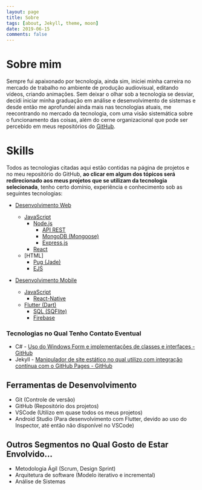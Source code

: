 ```yaml
---
layout: page
title: Sobre
tags: [about, Jekyll, theme, moon]
date: 2019-06-15
comments: false
---
```


# Sobre mim

Sempre fui apaixonado por tecnologia, ainda sim, iniciei minha carreira no mercado de trabalho no ambiente de produção audiovisual, editando vídeos, criando animações. Sem deixar o olhar sob a tecnologia se desviar, decidi iniciar minha graduação em análise e desenvolvimento de sistemas e desde então me aprofundei ainda mais nas tecnologias atuais, me reecontrando no mercado da tecnologia, com uma visão sistemática sobre o funcionamento das coisas, além do cerne organizacional que pode ser percebido em meus repositórios do [GitHub](github.com/jsdaniell).

# Skills

Todos as tecnologias citadas aqui estão contidas na página de projetos e no meu repositório do GitHub, **ao clicar em algum dos tópicos será redirecionado aos meus projetos que se utilizam da tecnologia selecionada**, tenho certo domínio, experiência e conhecimento sob as seguintes tecnologias:

- [Desenvolvimento Web](https://jsdaniell.github.io/tags/#web)
  - [JavaScript](https://jsdaniell.github.io/tags/#javascript)
    - [Node.js](https://jsdaniell.github.io/tags/#nodejs)
      - [API REST](https://jsdaniell.github.io/tags/#api-rest)
      - [MongoDB (Mongoose)](https://jsdaniell.github.io/tags/#mongodb)
      - [Express.js](https://jsdaniell.github.io/tags/#expressjs)
    - [React](https://jsdaniell.github.io/tags/#react)
  - [HTML]
    - [Pug (Jade)](https://jsdaniell.github.io/tags/#pug)
    - [EJS](https://jsdaniell.github.io/tags/#ejs)

- [Desenvolvimento Mobile](https://jsdaniell.github.io/tags/#mobile)
  - [JavaScript](https://jsdaniell.github.io/tags/#javascript)
    - [React-Native](https://jsdaniell.github.io/tags/#react-native)
  - [Flutter (Dart)](https://jsdaniell.github.io/tags/#flutter)
    - [SQL (SQFlite)](https://jsdaniell.github.io/tags/#sql)
    - [Firebase](https://jsdaniell.github.io/tags/#firebase)


### Tecnologias no Qual Tenho Contato Eventual

- C# - [Uso do Windows Form e implementações de classes e interfaces - GitHub](https://github.com/jsdaniell/aps_lpoo)
- Jekyll - [Manipulador de site estático no qual utilizo com integração contínua com o GitHub Pages - GitHub](https://github.com/jsdaniell/jsdaniell.github.io)

## Ferramentas de Desenvolvimento

- Git (Controle de versão)
- GitHub (Repositório dos projetos)
- VSCode (Utilizo em quase todos os meus projetos)
- Android Studio (Para desenvolvimento com Flutter, devido ao uso do Inspector, até então não disponível no VSCode)

## Outros Segmentos no Qual Gosto de Estar Envolvido...

- Metodologia Ágil (Scrum, Design Sprint)
- Arquitetura de software (Modelo iterativo e incremental)
- Análise de Sistemas





